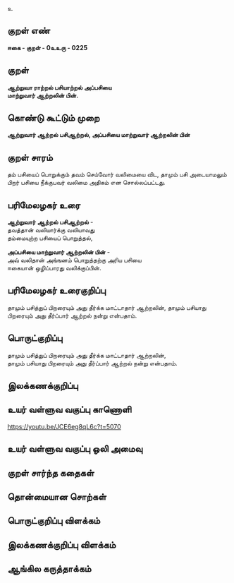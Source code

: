உ

## குறள் எண் 

**ஈகை - குறள் - 0உஉரு - 0225**  

## குறள் 

**ஆற்றுவா ராற்றல் பசியாற்றல் அப்பசியை  
மாற்றுவார் ஆற்றலின் பின்.** 

## கொண்டு கூட்டும் முறை

**ஆற்றுவார் ஆற்றல் பசிஆற்றல், அப்பசியை மாற்றுவார் ஆற்றலின் பின்**  

## குறள் சாரம் 

தம் பசியைப் பொறுக்கும் தவம் செய்வோர் வலிமையை விட, தாமும் பசி அடையாமலும் பிறர் பசியை நீக்குபவர் வலிமை அதிகம் என சொல்லப்பட்டது. 

## பரிமேலழகர் உரை

**ஆற்றுவார் ஆற்றல் பசிஆற்றல்** -  
தவத்தான் வலியார்க்கு வலியாவது  
தம்மையுற்ற பசியைப் பொறுத்தல்,  

**அப்பசியை மாற்றுவார் ஆற்றலின் பின்** -  
அவ் வலிதான் அங்ஙனம் பொறுத்தற்கு அரிய பசியை  
ஈகையான் ஒழிப்பாரது வலிக்குப்பின். 

## பரிமேலழகர் உரைகுறிப்பு   

தாமும் பசித்துப் பிறரையும் அது தீர்க்க மாட்டாதார் ஆற்றலின், தாமும் பசியாது பிறரையும் அது தீர்ப்பார் ஆற்றல் நன்று என்பதாம்.   

## பொருட்குறிப்பு 

தாமும் பசித்துப் பிறரையும் அது தீர்க்க மாட்டாதார் ஆற்றலின்,  
தாமும் பசியாது பிறரையும் அது தீர்ப்பார் ஆற்றல் நன்று என்பதாம்.   

## இலக்கணக்குறிப்பு  


## உயர் வள்ளுவ வகுப்பு காணொளி

https://youtu.be/JCE6eg8qL6c?t=5070

## உயர் வள்ளுவ வகுப்பு ஒலி அமைவு 

 
## குறள் சார்ந்த கதைகள் 


## தொன்மையான சொற்கள்


## பொருட்குறிப்பு விளக்கம்


## இலக்கணக்குறிப்பு விளக்கம்


## ஆங்கில கருத்தாக்கம் 


